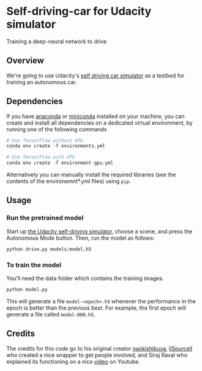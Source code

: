 # Self-driving-car for Udacity simulator
Training a deep-neural network to drive

## Overview

We're going to use Udacity's [self driving car simulator](https://github.com/udacity/self-driving-car-sim) as a testbed for training an autonomous car. 

## Dependencies

If you have [anaconda](https://www.continuum.io/downloads) or [miniconda](https://conda.io/miniconda.html) installed on your machine, you can create and install all dependencies on a dedicated virtual environment, by running one of the following commands



```python
# Use TensorFlow without GPU
conda env create -f environments.yml 

# Use TensorFlow with GPU
conda env create -f environment-gpu.yml
```

Alternatively you can manually install the required libraries (see the contents of the environemnt*.yml files) using ```pip```.


## Usage


### Run the pretrained model

Start up [the Udacity self-driving simulator](https://github.com/udacity/self-driving-car-sim), choose a scene, and press the Autonomous Mode button. Then, run the model as follows:

```python
python drive.py models/model.h5
```

### To train the model

You'll need the data folder which contains the training images.

```python
python model.py
```

This will generate a file `model-<epoch>.h5` whenever the performance in the epoch is better than the previous best.  For example, the first epoch will generate a file called `model-000.h5`.

## Credits

The credits for this code go to his original creator [naokishibuya](https://github.com/naokishibuya), [llSourcell](https://github.com/llSourcell/How_to_simulate_a_self_driving_car/commits?author=llSourcell) who created a nice wrapper to get people involved, and Siraj Raval who explained its functioning on a nice [video](https://youtu.be/EaY5QiZwSP4) on Youtube.